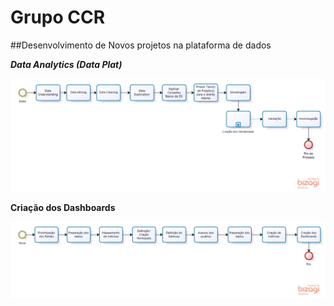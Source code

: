 
# Grupo CCR 

##Desenvolvimento de Novos projetos na plataforma de dados

**_Data Analytics (Data Plat)_**

![Data Science (POC).png](/.attachments/Data%20Science%20(POC)-ec97cfaf-473b-434d-81bf-b07806654cc9.png)

**Criação dos Dashboards**

![Data Science (POC) - criação de dash.png](/.attachments/Data%20Science%20(POC)%20-%20criação%20de%20dash-d12ea1f8-d548-495b-b21a-c58e00341ec9.png)




